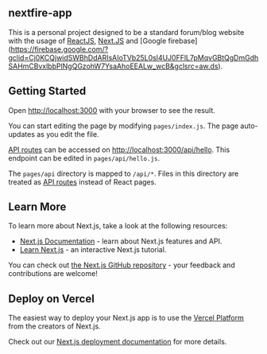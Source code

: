 ## nextfire-app

This is a personal project designed to be a standard forum/blog website with the usage of [ReactJS](https://reactjs.org/), [Next.JS](https://nextjs.org/) and [Google firebase] (https://firebase.google.com/?gclid=Cj0KCQjwidSWBhDdARIsAIoTVb25L0sl4UJ0FFlL7pMqvGBtQgDmGdhSAHmCBvxlbbPlNgQGzohW7YsaAhoEEALw_wcB&gclsrc=aw.ds). 

## Getting Started


Open [http://localhost:3000](http://localhost:3000) with your browser to see the result.

You can start editing the page by modifying `pages/index.js`. The page auto-updates as you edit the file.

[API routes](https://nextjs.org/docs/api-routes/introduction) can be accessed on [http://localhost:3000/api/hello](http://localhost:3000/api/hello). This endpoint can be edited in `pages/api/hello.js`.

The `pages/api` directory is mapped to `/api/*`. Files in this directory are treated as [API routes](https://nextjs.org/docs/api-routes/introduction) instead of React pages.

## Learn More

To learn more about Next.js, take a look at the following resources:

- [Next.js Documentation](https://nextjs.org/docs) - learn about Next.js features and API.
- [Learn Next.js](https://nextjs.org/learn) - an interactive Next.js tutorial.

You can check out [the Next.js GitHub repository](https://github.com/vercel/next.js/) - your feedback and contributions are welcome!

## Deploy on Vercel

The easiest way to deploy your Next.js app is to use the [Vercel Platform](https://vercel.com/new?utm_medium=default-template&filter=next.js&utm_source=create-next-app&utm_campaign=create-next-app-readme) from the creators of Next.js.

Check out our [Next.js deployment documentation](https://nextjs.org/docs/deployment) for more details.
